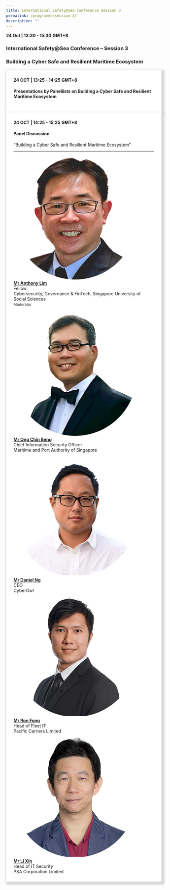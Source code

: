```yaml
---
title: International Safety@Sea Conference Session 3
permalink: /programme/session-3/
description: ""
---
```

<div>
  <b>24 Oct | 13:30 - 15:30</b>&nbsp;<b>GMT+8</b>
  <h3>International Safety@Sea Conference – Session 3</h3>
	<h3>Building a Cyber Safe and Resilient Maritime Ecosystem</h3>
</div>



<section>
  <div class="bp-container is-fluid">
    <div class="row">
      <div class="col is-full"> 
        <div class="row">
          <div class="col is-12">
            <div class="border bg-light h-100 position-relative">
              <div class="p-4">
                <div class="programme-time"><b>24 OCT | 13:25 - 14:25</b>&nbsp;<b>GMT+8</b></div>
                <h4 class="programme-title">Presentations by Panellists on Building a Cyber Safe and Resilient Maritime Ecosystem</h4>
              </div>
            </div>
          </div>
        </div>
      </div>
    </div>
  </div>
</section>

<section>
<div class="bp-container is-fluid">
<div class="row">
<div class="col is-full">
<div class="row">
<div class="col is-12">
<div class="border bg-light h-100 position-relative">
<div class="p-4">
<div class="programme-time"><strong>24 OCT | 14:25 - 15:25</strong>&nbsp;<strong>GMT+8</strong></div>
<h4 class="programme-title">Panel Discussion</h4>
	“Building a Cyber Safe and Resilient Maritime Ecosystem”	
<hr class="my-3 border-primary">
<div class="speakers px-2">
<div class="row">
<div class="col is-6 prog-speaker">
<div class="row">
	<div class="col is-4"><img class="speaker-image mb-4" src="/images/Speakers_23/Session3/anthony%20lim.png" alt="anthony%20lim"></div>
<div class="col is-8">
<div class="speaker-name text-ellipsis"><strong><a class="speaker-name text-ellipsis" href="/anthony-lim/" rel="noopener">Mr Anthony Lim</a></strong></div>
<div class="text-ellipsis speaker-position">Fellow</div>
<div class="text-ellipsis speaker-company">Cybersecurity, Governance &amp; FinTech, Singapore University of Social Sciences</div>
<div class="speaker-role text-ellipsis text-muted"><small>Moderator</small></div>
</div>
</div>
</div>
<div class="col is-6 prog-speaker">&nbsp;</div>
</div>
<div class="row">
<div class="col is-6 prog-speaker">
<div class="row">
	<div class="col is-4"><img class="speaker-image mb-4" src="/images/Speakers_23/Session3/ong%20chin%20beng-.png" alt="ong%20chin%20beng"></div>
<div class="col is-8">
<div class="speaker-name text-ellipsis"><strong><a class="speaker-name text-ellipsis" href="/ong-chin-beng/" rel="noopener">Mr Ong Chin Beng</a></strong></div>
<div class="text-ellipsis speaker-position">Chief Information Security Officer</div>
<div class="text-ellipsis speaker-company">Maritime and Port Authority of Singapore</div>
</div>
</div>
</div>


<div class="col is-6 prog-speaker">

<div class="row">
	<div class="col is-4"><img class="speaker-image mb-4" src="/images/Speakers_23/Session3/daniel%20ng.png" alt="daniel%20ng"></div>
<div class="col is-8">
<div class="speaker-name text-ellipsis"><strong><a class="speaker-name text-ellipsis" href="/daniel-ng/" rel="noopener">Mr Daniel Ng</a></strong></div>
<div class="text-ellipsis speaker-position">CEO</div>
<div class="text-ellipsis speaker-company">CyberOwl</div>
</div>
</div>

</div>
</div>
<div class="row">

<div class="col is-6 prog-speaker">

<div class="row">
	<div class="col is-4"><img class="speaker-image mb-4" src="/images/Speakers_23/Session3/ron%20fong-min.png" alt="ron%20fong-min"></div>
<div class="col is-8">
<div class="speaker-name text-ellipsis"><strong><a class="speaker-name text-ellipsis" href="/ron-fong/" rel="noopener">Mr Ron Fong</a></strong></div>
<div class="text-ellipsis speaker-position">Head of Fleet IT</div>
<div class="text-ellipsis speaker-company">Pacific Carriers Limited</div>
</div>
</div>


</div>

<div class="col is-6 prog-speaker">
<div class="row">
	<div class="col is-4"><img class="speaker-image mb-4" src="/images/Speakers_23/Session3/li%20xin.png" alt="li%20xin"></div>
<div class="col is-8">
<div class="speaker-name text-ellipsis"><strong><a class="speaker-name text-ellipsis" href="/li-xin/" rel="noopener">Mr Li Xin</a></strong></div>
<div class="text-ellipsis speaker-position">Head of IT Security</div>
<div class="text-ellipsis speaker-company">PSA Corporation Limited</div>
</div>
</div>
</div>




</div>

</div>
</div>
</div>
</div>
</div>
</div>
</div>
</div>
</section>
	
	
	
<style type="text/css"> 

	
	hr.my-3{
margin-top: 0.75rem;	
	}

    .is-left{
      text-align: left;
    }
    .content h4{
      font-weight: 500; 
      color: #337B9A !important;
      margin-top: 1rem;
    }
    .bg-light {
      background-color: #fff !important;
      box-shadow: 5px 5px 5px 5px rgb(215 215 215), -5px 0 6px -4px rgb(215 215 215);
    }
    .p-4 {
      padding: 1.5rem!important;
    }
  .content a {text-decoration:none;}
	.content h3 { margin-top: 1rem;}
</style>